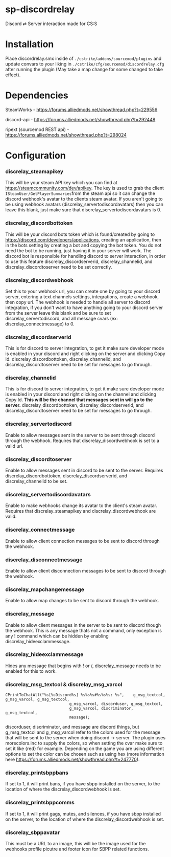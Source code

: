 # sp-discordrelay

Discord ⇄ Server interaction made for CS:S

# Installation

Place discordrelay.smx inside of `./cstrike/addons/sourcemod/plugins` and update convars to your liking in `./cstrike/cfg/sourcemod/discordrelay.cfg` after running the plugin (May take a map change for some changed to take effect).

# Dependencies

SteamWorks - https://forums.alliedmods.net/showthread.php?t=229556

discord-api - https://forums.alliedmods.net/showthread.php?t=292448

ripext (sourcemod REST api) - https://forums.alliedmods.net/showthread.php?t=298024

# Configuration

### discrelay_steamapikey
This will be your steam API key which you can find at https://steamcommunity.com/dev/apikey. The key is used to grab the client `ISteamUser/GetPlayerSummaries`from the steam api so it can change the discord webhook's avatar to the clients steam avatar. If you aren't going to be using webhook avatars (discrelay_servertodiscordavatars) then you can leave this blank, just make sure that discrelay_servertodiscordavatars is 0.
### discrelay_discordbottoken
This will be your discord bots token which is found/created by going to https://discord.com/developers/applications, creating an application, then in the bots setting by creating a bot and copying the bot token. You do not need the bot to be running, just having it in your server will work.
The discord bot is responsible for handling discord to server interaction, in order to use this feature discrelay_discordserverid, discrelay_channelid, and discrelay_discordtoserver need to be set correctly.
### discrelay_discordwebhook 
Set this to your webhook url, you can create one by going to your discord server, entering a text channels settings, integrations, create a webhook, then copy url. The webhook is needed to handle all server to discord integration, if you don't want to have anything going to your discord server from the server leave this blank and be sure to set discrelay_servertodiscord, and all message cvars (ex: discrelay_connectmessage) to 0.
### discrelay_discordserverid
This is for discord to server integration, to get it make sure developer mode is enabled in your discord and right clicking on the server and clicking Copy Id. discrelay_discordbottoken, discrelay_channelid, and discrelay_discordtoserver need to be set for messages to go through.
### discrelay_channelid
This is for discord to server integration, to get it make sure developer mode is enabled in your discord and right clicking on the channel and clicking Copy Id. **This will be the channel that messages sent in will go to the server.** discrelay_discordbottoken, discrelay_discordserverid, and discrelay_discordtoserver need to be set for messages to go through.
### discrelay_servertodiscord
Enable to allow messages sent in the server to be sent through discord through the webhook. Requires that discrelay_discordwebhook is set to a valid url.
### discrelay_discordtoserver 
Enable to allow messages sent in discord to be sent to the server. Requires discrelay_discordbottoken, discrelay_discordserverid, and discrelay_channelid to be set.
### discrelay_servertodiscordavatars
Enable to make webhooks change its avatar to the client's steam avatar. Requires that discrelay_steamapikey and discrelay_discordwebhook are valid.
### discrelay_connectmessage
Enable to allow client connection messages to be sent to discord through the webhook.
### discrelay_disconnectmessage 
Enable to allow client disconnection messages to be sent to discord through the webhook.
### discrelay_mapchangemessage
Enable to allow map changes to be sent to discord through the webhook.
### discrelay_message
Enable to allow client messages in the server to be sent to discord though the webhook. This is any message thats not a command, only exception is any ! command which can be hidden by enabling discrelay_hideexclammessage.
### discrelay_hideexclammessage
Hides any message that begins with ! or /, discrelay_message needs to be enabled for this to work.
### discrelay_msg_textcol & discrelay_msg_varcol
	CPrintToChatAll("%s[%sDiscord%s] %s%s%s#%s%s%s: %s", 	g_msg_textcol, g_msg_varcol, g_msg_textcol,
								g_msg_varcol, discorduser, g_msg_textcol,
								g_msg_varcol, discriminator, g_msg_textcol,
								message);
discorduser, discriminator, and message are discord things, but g_msg_textcol and g_msg_varcol refer to the colors used for the message that will be sent to the server when doing discord -> server. The plugin uses morecolors.inc to supply the colors, so when setting the cvar make sure to set it like {red} for example. Depending on the game you are using different options to set the color can be chosen such as using hex (more information here https://forums.alliedmods.net/showthread.php?t=247770). 
### discrelay_printsbppbans
If set to 1, it will print bans, if you have sbpp installed on the server, to the location of where the discrelay_discordwebhook is set.
### discrelay_printsbppcomms
If set to 1, it will print gags, mutes, and silences, if you have sbpp installed on the server, to the location of where the discrelay_discordwebhook is set.
### discrelay_sbppavatar
This must be a URL to an image, this will be the image used for the webhooks profile picutre and footer icon for SBPP related functions.
